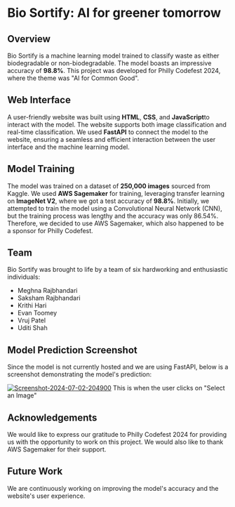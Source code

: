 # Bio Sortify: AI for greener tomorrow

## Overview
Bio Sortify is a machine learning model trained to classify waste as either biodegradable or non-biodegradable. The model boasts an impressive accuracy of **98.8%**. This project was developed for Philly Codefest 2024, where the theme was "AI for Common Good". 

## Web Interface
A user-friendly website was built using **HTML**, **CSS**, and **JavaScript**to interact with the model. The website supports both image classification and real-time classification. We used **FastAPI** to connect the model to the website, ensuring a seamless and efficient interaction between the user interface and the machine learning model.

## Model Training
The model was trained on a dataset of **250,000 images** sourced from Kaggle. We used **AWS Sagemaker** for training, leveraging transfer learning on **ImageNet V2**, where we got a test accuracy of **98.8%**. Initially, we attempted to train the model using a Convolutional Neural Network (CNN), but the training process was lengthy and the accuracy was only 86.54%. Therefore, we decided to use AWS Sagemaker, which also happened to be a sponsor for Philly Codefest.

## Team
Bio Sortify was brought to life by a team of six hardworking and enthusiastic individuals:
- Meghna Rajbhandari
- Saksham Rajbhandari
- Krithi Hari
- Evan Toomey
- Vruj Patel
- Uditi Shah

## Model Prediction Screenshot
Since the model is not currently hosted and we are using FastAPI, below is a screenshot demonstrating the model's prediction:

<a href="https://ibb.co/XzvkQr2"><img src="https://i.ibb.co/2jfY91n/Screenshot-2024-07-02-204900.png" alt="Screenshot-2024-07-02-204900" border="0"></a>
This is when the user clicks on "Select an Image"

## Acknowledgements
We would like to express our gratitude to Philly Codefest 2024 for providing us with the opportunity to work on this project. We would also like to thank AWS Sagemaker for their support.

## Future Work
We are continuously working on improving the model's accuracy and the website's user experience.
